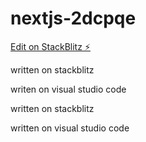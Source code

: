 # nextjs-2dcpqe

[Edit on StackBlitz ⚡️](https://stackblitz.com/edit/nextjs-2dcpqe)

written on stackblitz

writen on visual studio code

written on stackblitz

written on visual studio code
